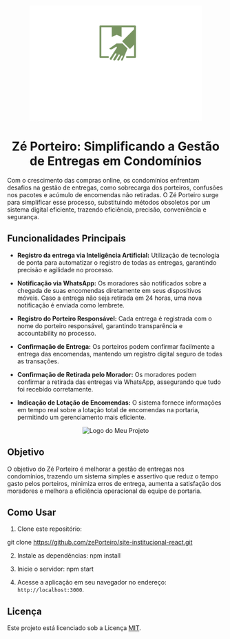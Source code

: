 <p align="center">
  <img src="/src/assets/LogoAlt2.svg" width="400" alt="Logo do Zé Porteiro">
</p>

<h1 align="center"> Zé Porteiro: Simplificando a Gestão de Entregas em Condomínios </h1>


Com o crescimento das compras online, os condomínios enfrentam desafios na gestão de entregas, como sobrecarga dos porteiros, confusões nos pacotes e acúmulo de encomendas não retiradas. O Zé Porteiro surge para simplificar esse processo, substituindo métodos obsoletos por um sistema digital eficiente, trazendo eficiência, precisão, conveniência e segurança.


## Funcionalidades Principais

- **Registro da entrega via Inteligência Artificial:** Utilização de tecnologia de ponta para automatizar o registro de todas as entregas, garantindo precisão e agilidade no processo.

- **Notificação via WhatsApp:** Os moradores são notificados sobre a chegada de suas encomendas diretamente em seus dispositivos móveis. Caso a entrega não seja retirada em 24 horas, uma nova notificação é enviada como lembrete.

- **Registro do Porteiro Responsável:** Cada entrega é registrada com o nome do porteiro responsável, garantindo transparência e accountability no processo.

- **Confirmação de Entrega:** Os porteiros podem confirmar facilmente a entrega das encomendas, mantendo um registro digital seguro de todas as transações.

- **Confirmação de Retirada pelo Morador:** Os moradores podem confirmar a retirada das entregas via WhatsApp, assegurando que tudo foi recebido corretamente.

- **Indicação de Lotação de Encomendas:** O sistema fornece informações em tempo real sobre a lotação total de encomendas na portaria, permitindo um gerenciamento mais eficiente.

<p align="center">
  <img src="https://i.imgur.com/Yc8zhyj.png" width="900" alt="Logo do Meu Projeto">
</p>


## Objetivo

O objetivo do Zé Porteiro é melhorar a gestão de entregas nos condomínios, trazendo um sistema simples e assertivo que reduz o tempo gasto pelos porteiros, minimiza erros de entrega, aumenta a satisfação dos moradores e melhora a eficiência operacional da equipe de portaria.

## Como Usar

1. Clone este repositório:

git clone https://github.com/zePorteiro/site-institucional-react.git

2. Instale as dependências:
npm install

3. Inicie o servidor:
npm start

4. Acesse a aplicação em seu navegador no endereço: `http://localhost:3000`.

## Licença

Este projeto está licenciado sob a Licença [MIT](LICENSE).

